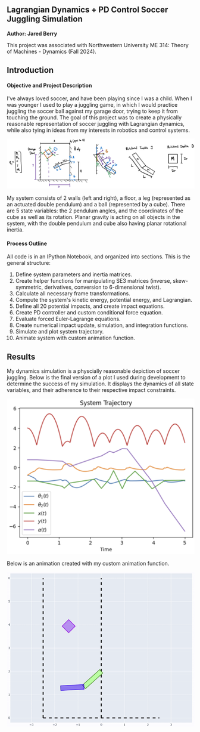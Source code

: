 ## Lagrangian Dynamics + PD Control Soccer Juggling Simulation
**Author: Jared Berry**

This project was associated with Northwestern University ME 314: Theory of Machines - Dynamics (Fall 2024).

## Introduction
#### Objective and Project Description
I've always loved soccer, and have been playing since I was a child. When I was younger I used to play a juggling game, in which I would practice juggling the soccer ball against my garage door, trying to keep it from touching the ground. The goal of this project was to create a physically reasonable representation of soccer juggling with Lagrangian dynamics, while also tying in ideas from my interests in robotics and control systems.

![system_diagram.png](Figures/system_diagram.png)

My system consists of 2 walls (left and right), a floor, a leg (represented as an actuated double pendulum) and a ball (represented by a cube). There are 5 state variables: the 2 pendulum angles, and the coordinates of the cube as well as its rotation. Planar gravity is acting on all objects in the system, with the double pendulum and cube also having planar rotational inertia.

#### Process Outline
All code is in an IPython Notebook, and organized into sections. This is the general structure:

1. Define system parameters and inertia matrices.
2. Create helper functions for manipulating SE3 matrices (inverse, skew-symmetric, derivatives, conversion to 6-dimensional twist).
3. Calculate all necessary frame transformations.
4. Compute the system's kinetic energy, potential energy, and Lagrangian.
5. Define all 20 potential impacts, and create impact equations.
6. Create PD controller and custom conditional force equation.
7. Evaluate forced Euler-Lagrange equations.
8. Create numerical impact update, simulation, and integration functions.
9. Simulate and plot system trajectory.
10. Animate system with custom animation function.

## Results
My dynamics simulation is a physcially reasonable depiction of soccer juggling. Below is the final version of a plot I used during development to determine the success of my simulation. It displays the dynamics of all state variables, and their adherence to their respective impact constraints.

![trajectory_plot.png](Figures/trajectory_plot.png)

Below is an animation created with my custom animation function.

![animation_demo.gif](Figures/animation_demo.gif)
